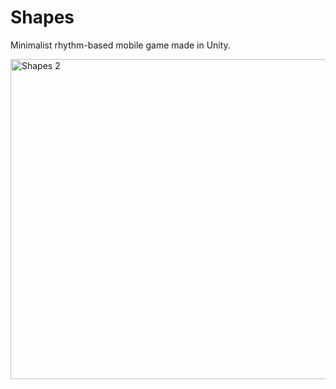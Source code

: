 # Shapes
Minimalist rhythm-based mobile game made in Unity.

<img width="512" alt="Shapes 2" src="https://user-images.githubusercontent.com/123339567/231836061-ec969d98-ba49-4f78-8cc9-c071b721ec22.png">
